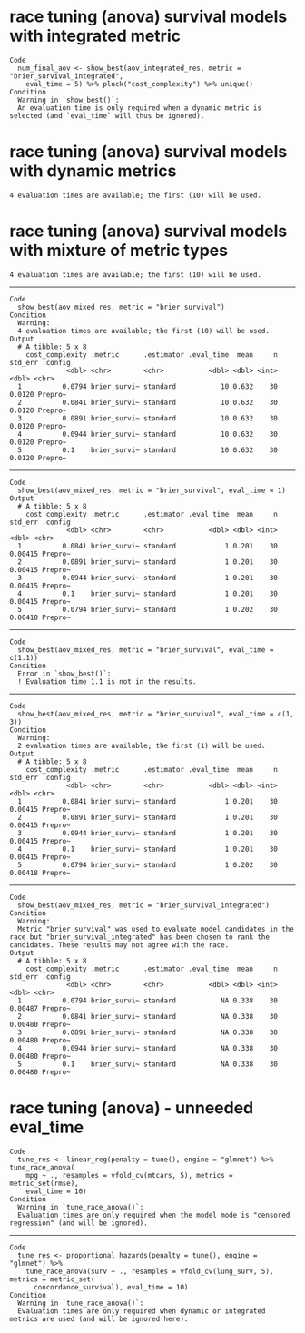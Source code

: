 # race tuning (anova) survival models with integrated metric

    Code
      num_final_aov <- show_best(aov_integrated_res, metric = "brier_survival_integrated",
        eval_time = 5) %>% pluck("cost_complexity") %>% unique()
    Condition
      Warning in `show_best()`:
      An evaluation time is only required when a dynamic metric is selected (and `eval_time` will thus be ignored).

# race tuning (anova) survival models with dynamic metrics

    4 evaluation times are available; the first (10) will be used.

# race tuning (anova) survival models with mixture of metric types

    4 evaluation times are available; the first (10) will be used.

---

    Code
      show_best(aov_mixed_res, metric = "brier_survival")
    Condition
      Warning:
      4 evaluation times are available; the first (10) will be used.
    Output
      # A tibble: 5 x 8
        cost_complexity .metric      .estimator .eval_time  mean     n std_err .config
                  <dbl> <chr>        <chr>           <dbl> <dbl> <int>   <dbl> <chr>  
      1          0.0794 brier_survi~ standard           10 0.632    30  0.0120 Prepro~
      2          0.0841 brier_survi~ standard           10 0.632    30  0.0120 Prepro~
      3          0.0891 brier_survi~ standard           10 0.632    30  0.0120 Prepro~
      4          0.0944 brier_survi~ standard           10 0.632    30  0.0120 Prepro~
      5          0.1    brier_survi~ standard           10 0.632    30  0.0120 Prepro~

---

    Code
      show_best(aov_mixed_res, metric = "brier_survival", eval_time = 1)
    Output
      # A tibble: 5 x 8
        cost_complexity .metric      .estimator .eval_time  mean     n std_err .config
                  <dbl> <chr>        <chr>           <dbl> <dbl> <int>   <dbl> <chr>  
      1          0.0841 brier_survi~ standard            1 0.201    30 0.00415 Prepro~
      2          0.0891 brier_survi~ standard            1 0.201    30 0.00415 Prepro~
      3          0.0944 brier_survi~ standard            1 0.201    30 0.00415 Prepro~
      4          0.1    brier_survi~ standard            1 0.201    30 0.00415 Prepro~
      5          0.0794 brier_survi~ standard            1 0.202    30 0.00418 Prepro~

---

    Code
      show_best(aov_mixed_res, metric = "brier_survival", eval_time = c(1.1))
    Condition
      Error in `show_best()`:
      ! Evaluation time 1.1 is not in the results.

---

    Code
      show_best(aov_mixed_res, metric = "brier_survival", eval_time = c(1, 3))
    Condition
      Warning:
      2 evaluation times are available; the first (1) will be used.
    Output
      # A tibble: 5 x 8
        cost_complexity .metric      .estimator .eval_time  mean     n std_err .config
                  <dbl> <chr>        <chr>           <dbl> <dbl> <int>   <dbl> <chr>  
      1          0.0841 brier_survi~ standard            1 0.201    30 0.00415 Prepro~
      2          0.0891 brier_survi~ standard            1 0.201    30 0.00415 Prepro~
      3          0.0944 brier_survi~ standard            1 0.201    30 0.00415 Prepro~
      4          0.1    brier_survi~ standard            1 0.201    30 0.00415 Prepro~
      5          0.0794 brier_survi~ standard            1 0.202    30 0.00418 Prepro~

---

    Code
      show_best(aov_mixed_res, metric = "brier_survival_integrated")
    Condition
      Warning:
      Metric "brier_survival" was used to evaluate model candidates in the race but "brier_survival_integrated" has been chosen to rank the candidates. These results may not agree with the race.
    Output
      # A tibble: 5 x 8
        cost_complexity .metric      .estimator .eval_time  mean     n std_err .config
                  <dbl> <chr>        <chr>           <dbl> <dbl> <int>   <dbl> <chr>  
      1          0.0794 brier_survi~ standard           NA 0.338    30 0.00487 Prepro~
      2          0.0841 brier_survi~ standard           NA 0.338    30 0.00480 Prepro~
      3          0.0891 brier_survi~ standard           NA 0.338    30 0.00480 Prepro~
      4          0.0944 brier_survi~ standard           NA 0.338    30 0.00480 Prepro~
      5          0.1    brier_survi~ standard           NA 0.338    30 0.00480 Prepro~

# race tuning (anova) - unneeded eval_time

    Code
      tune_res <- linear_reg(penalty = tune(), engine = "glmnet") %>% tune_race_anova(
        mpg ~ ., resamples = vfold_cv(mtcars, 5), metrics = metric_set(rmse),
        eval_time = 10)
    Condition
      Warning in `tune_race_anova()`:
      Evaluation times are only required when the model mode is "censored regression" (and will be ignored).

---

    Code
      tune_res <- proportional_hazards(penalty = tune(), engine = "glmnet") %>%
        tune_race_anova(surv ~ ., resamples = vfold_cv(lung_surv, 5), metrics = metric_set(
          concordance_survival), eval_time = 10)
    Condition
      Warning in `tune_race_anova()`:
      Evaluation times are only required when dynamic or integrated metrics are used (and will be ignored here).


